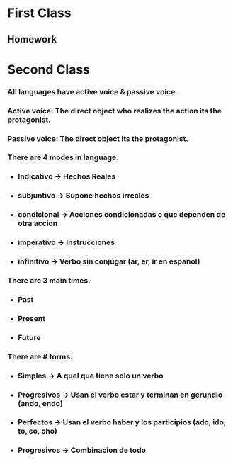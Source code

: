 # First Class

### 

## **Homework**

###

# Second Class

### All languages have active voice & passive voice. 

### **Active voice:** The direct object who realizes the action its the protagonist.

### **Passive voice:** The direct object its the protagonist.

### There are 4 modes in language.

* ### Indicativo -> Hechos Reales
* ### subjuntivo -> Supone hechos irreales
* ### condicional -> Acciones condicionadas o que dependen de otra accion
* ### imperativo -> Instrucciones
* ### infinitivo -> Verbo sin conjugar (ar, er, ir en español)

### There are 3 main times.

* ### Past
* ### Present
* ### Future

### There are # forms.

* ### Simples -> A quel que tiene solo un verbo
* ### Progresivos -> Usan el verbo estar y terminan en gerundio (ando, endo)
* ### Perfectos -> Usan el verbo haber y los participios (ado, ido, to, so, cho)
* ### Progresivos -> Combinacion de todo